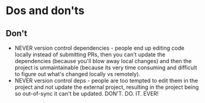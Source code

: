 # Dos and don'ts

## Don't

- NEVER version control dependencies - people end up editing code locally instead of submitting PRs, then you can't update the dependencies (because you'll blow away local changes) and then the project is unmaintainable (because its very time consuming and difficult to figure out what's changed locally vs remotely).
- NEVER version control deps - people are too tempted to edit them in the project and not update the external project, resulting in the project being so out-of-sync it can't be updated. DON'T. DO. IT. EVER!
